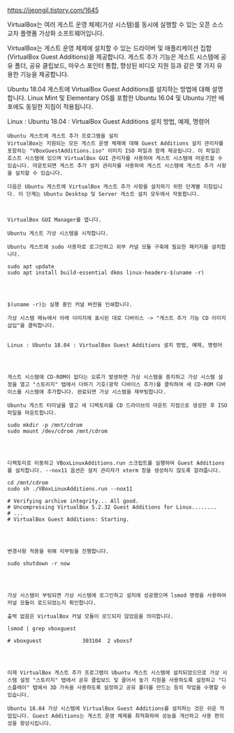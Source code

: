 https://jjeongil.tistory.com/1645

VirtualBox는 여러 게스트 운영 체제(가상 시스템)를 동시에 실행할 수 있는 오픈 소스 교차 플랫폼 가상화 소프트웨어입니다. 

VirtualBox는 게스트 운영 체제에 설치할 수 있는 드라이버 및 애플리케이션 집합(VirtualBox Guest Additions)을 제공합니다. 게스트 추가 기능은 게스트 시스템에 공유 폴더, 공유 클립보드, 마우스 포인터 통합, 향상된 비디오 지원 등과 같은 몇 가지 유용한 기능을 제공합니다.

Ubuntu 18.04 게스트에 VirtualBox Guest Additions를 설치하는 방법에 대해 설명합니다. Linux Mint 및 Elementary OS를 포함한 Ubuntu 16.04 및 Ubuntu 기반 배포에도 동일한 지침이 적용됩니다.

 


Linux : Ubuntu 18.04 : VirtualBox Guest Additions 설치 방법, 예제, 명령어
```
Ubuntu 게스트에 게스트 추가 프로그램을 설치
VirtualBox는 지원되는 모든 게스트 운영 체제에 대해 Guest Additions 설치 관리자를 포함하는 "VBoxGuestAdditions.iso" 이미지 ISO 파일과 함께 제공됩니다. 이 파일은 호스트 시스템에 있으며 VirtualBox GUI 관리자를 사용하여 게스트 시스템에 마운트할 수 있습니다. 마운트되면 게스트 추가 설치 관리자를 사용하여 게스트 시스템에 게스트 추가 사항을 설치할 수 있습니다.

다음은 Ubuntu 게스트에 VirtualBox 게스트 추가 사항을 설치하기 위한 단계별 지침입니다. 이 단계는 Ubuntu Desktop 및 Server 게스트 설치 모두에서 작동합니다.

 

VirtualBox GUI Manager를 엽니다. 

Ubuntu 게스트 가상 시스템을 시작합니다.

Ubuntu 게스트에 sudo 사용자로 로그인하고 외부 커널 모듈 구축에 필요한 패키지를 설치합니다.

sudo apt update
sudo apt install build-essential dkms linux-headers-$(uname -r)
 

 

$(uname -r)는 실행 중인 커널 버전을 인쇄합니다.

가상 시스템 메뉴에서 아래 이미지에 표시된 대로 디바이스 -> "게스트 추가 기능 CD 이미지 삽입"을 클릭합니다.


Linux : Ubuntu 18.04 : VirtualBox Guest Additions 설치 방법, 예제, 명령어
 

 

게스트 시스템에 CD-ROM이 없다는 오류가 발생하면 가상 시스템을 중지하고 가상 시스템 설정을 열고 "스토리지" 탭에서 더하기 기호(광학 디바이스 추가)를 클릭하여 새 CD-ROM 디바이스를 시스템에 추가합니다. 완료되면 가상 시스템을 재부팅합니다. 

Ubuntu 게스트 터미널을 열고 새 디렉토리를 CD 드라이브의 마운트 지점으로 생성한 후 ISO 파일을 마운트합니다.

sudo mkdir -p /mnt/cdrom
sudo mount /dev/cdrom /mnt/cdrom
 

 

디렉토리로 이동하고 VBoxLinuxAdditions.run 스크립트를 실행하여 Guest Additions를 설치합니다. --nox11 옵션은 설치 관리자가 xterm 창을 생성하지 않도록 알려줍니다.

cd /mnt/cdrom
sudo sh ./VBoxLinuxAdditions.run --nox11

# Verifying archive integrity... All good.
# Uncompressing VirtualBox 5.2.32 Guest Additions for Linux........
# ...
# VirtualBox Guest Additions: Starting.
 

 

변경사항 적용을 위해 리부팅을 진행합니다.

sudo shutdown -r now
 

 

가상 시스템이 부팅되면 가상 시스템에 로그인하고 설치에 성공했으며 lsmod 명령을 사용하여 커널 모듈이 로드되었는지 확인합니다.

출력 없음은 VirtualBox 커널 모듈이 로드되지 않았음을 의미합니다.

lsmod | grep vboxguest

# vboxguest             303104  2 vboxsf
 

 

이제 VirtualBox 게스트 추가 프로그램이 Ubuntu 게스트 시스템에 설치되었으므로 가상 시스템 설정 "스토리지" 탭에서 공유 클립보드 및 끌어서 놓기 지원을 사용하도록 설정하고 "디스플레이" 탭에서 3D 가속을 사용하도록 설정하고 공유 폴더를 만드는 등의 작업을 수행할 수 있습니다.

Ubuntu 18.04 가상 시스템에 VirtualBox Guest Additions를 설치하는 것은 쉬운 작업입니다. Guest Additions는 게스트 운영 체제를 최적화하여 성능을 개선하고 사용 편의성을 향상시킵니다.

``````